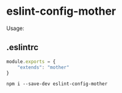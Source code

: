 # eslint-config-mother

Usage:

## .eslintrc

```js
module.exports = {
    "extends": "mother"
}
```

```
npm i --save-dev eslint-config-mother
```
